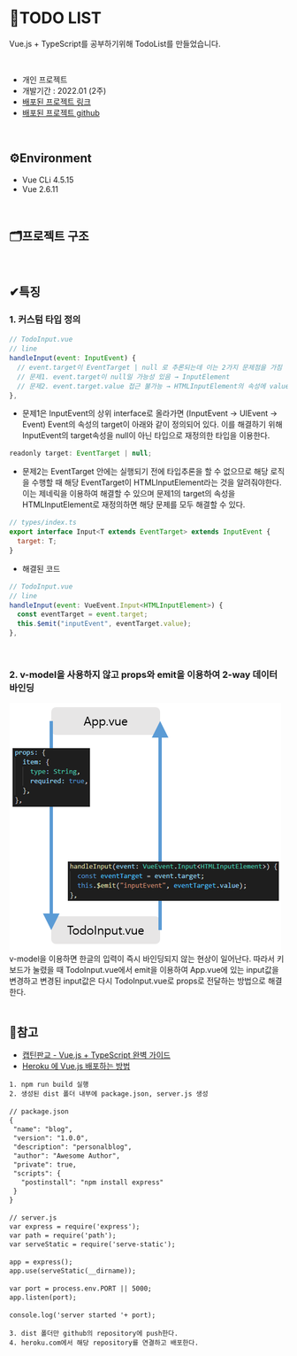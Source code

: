 # 📝TODO LIST
Vue.js + TypeScript를 공부하기위해 TodoList를 만들었습니다.

<br>

- 개인 프로젝트
- 개발기간 : 2022.01 (2주)
- [배포된 프로젝트 링크](https://todo523.herokuapp.com)
- [배포된 프로젝트 github](https://github.com/wogha95/vue-typescript-todo-deploy)

<br>

## ⚙Environment
- Vue CLi 4.5.15
- Vue 2.6.11

<br>

## 🗂프로젝트 구조


<br>

## ✔특징
### 1. 커스텀 타입 정의
``` js
// TodoInput.vue
// line 
handleInput(event: InputEvent) {
  // event.target이 EventTarget | null 로 추론되는데 이는 2가지 문제점을 가짐
  // 문제1. event.target이 null일 가능성 있음 → InputElement 
  // 문제2. event.target.value 접근 불가능 → HTMLInputElement의 속성에 value가 있음
},
```
- 문제1은 InputEvent의 상위 interface로 올라가면 (InputEvent → UIEvent → Event) Event의 속성의 target이 아래와 같이 정의되어 있다. 이를 해결하기 위해 InputEvent의 target속성을 null이 아닌 타입으로 재정의한 타입을 이용한다.
``` js
readonly target: EventTarget | null;
```

- 문제2는 EventTarget 안에는 실행되기 전에 타입추론을 할 수 없으므로 해당 로직을 수행할 때 해당 EventTarget이 HTMLInputElement라는 것을 알려줘야한다. 이는 제네릭을 이용하여 해결할 수 있으며 문제1의 target의 속성을 HTMLInputElement로 재정의하면 해당 문제를 모두 해결할 수 있다.
``` js
// types/index.ts
export interface Input<T extends EventTarget> extends InputEvent {
  target: T;
}
```

- 해결된 코드
``` js
// TodoInput.vue
// line
handleInput(event: VueEvent.Input<HTMLInputElement>) {
  const eventTarget = event.target;
  this.$emit("inputEvent", eventTarget.value);
},
```

<br>

### 2. v-model을 사용하지 않고 props와 emit을 이용하여 2-way 데이터 바인딩
<img src='./img/2way-data-binding.png'>
v-model을 이용하면 한글의 입력이 즉시 바인딩되지 않는 현상이 일어난다. 따라서 키보드가 눌렸을 때 TodoInput.vue에서 emit을 이용하여 App.vue에 있는 input값을 변경하고 변경된 input값은 다시 TodoInput.vue로 props로 전달하는 방법으로 해결한다.

<br>

<br>

## 🔗참고
- [캡틴판교 - Vue.js + TypeScript 완벽 가이드](https://www.inflearn.com/course/vue-ts)
- [Heroku 에 Vue.js 배포하는 방법](https://medium.com/@ave10987/%EB%B2%88%EC%97%AD-vue-webpack%EC%9D%84-%EC%82%AC%EC%9A%A9%ED%95%98%EC%97%AC-heroku%EC%97%90-%EB%B0%B0%ED%8F%AC-%ED%95%98%EB%8A%94-%EB%B0%A9%EB%B2%95-5dcf8b05ea84)
```
1. npm run build 실행
2. 생성된 dist 폴더 내부에 package.json, server.js 생성

// package.json
{
 "name": "blog",
 "version": "1.0.0",
 "description": "personalblog",
 "author": "Awesome Author",
 "private": true,
 "scripts": {
   "postinstall": "npm install express"
 }
}

// server.js
var express = require('express');
var path = require('path');
var serveStatic = require('serve-static');

app = express();
app.use(serveStatic(__dirname));

var port = process.env.PORT || 5000;
app.listen(port);

console.log('server started '+ port);

3. dist 폴더만 github의 repository에 push한다.
4. heroku.com에서 해당 repository를 연결하고 배포한다.
```
